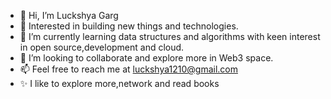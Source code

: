 - 👋 Hi, I’m Luckshya Garg
- 👀 Interested in building new things and technologies.
- 🌱 I’m currently learning data structures and algorithms with keen interest in open source,development and cloud. 
- 💞️ I’m looking to collaborate and explore more in Web3 space.
- 📫 Feel free to reach me at luckshya1210@gmail.com 
- ✨ I like to explore more,network and read books  

